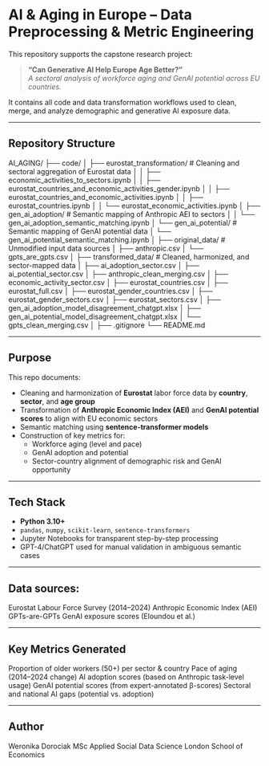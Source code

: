 # AI & Aging in Europe – Data Preprocessing & Metric Engineering

This repository supports the capstone research project:

> **“Can Generative AI Help Europe Age Better?”**  
> *A sectoral analysis of workforce aging and GenAI potential across EU countries.*

It contains all code and data transformation workflows used to clean, merge, and analyze demographic and generative AI exposure data.

---

## Repository Structure
AI_AGING/
├── code/
│ ├── eurostat_transformation/ # Cleaning and sectoral aggregation of Eurostat data
│ │ ├── economic_activities_to_sectors.ipynb
│ │ ├── eurostat_countries_and_economic_activities_gender.ipynb
│ │ ├── eurostat_countries_and_economic_activities.ipynb
│ │ ├── eurostat_countries.ipynb
│ │ └── eurostat_economic_activities.ipynb
│ ├── gen_ai_adoption/ # Semantic mapping of Anthropic AEI to sectors
│ │ └── gen_ai_adoption_semantic_matching.ipynb
│ └── gen_ai_potential/ # Semantic mapping of GenAI potential data
│ └── gen_ai_potential_semantic_matching.ipynb
│
├── original_data/ # Unmodified input data sources
│ ├── anthropic.csv
│ └── gpts_are_gpts.csv
│
├── transformed_data/ # Cleaned, harmonized, and sector-mapped data
│ ├── ai_adoption_sector.csv
│ ├── ai_potential_sector.csv
│ ├── anthropic_clean_merging.csv
│ ├── economic_activity_sector.csv
│ ├── eurostat_countries.csv
│ ├── eurostat_full.csv
│ ├── eurostat_gender_countries.csv
│ ├── eurostat_gender_sectors.csv
│ ├── eurostat_sectors.csv
│ ├── gen_ai_adoption_model_disagreement_chatgpt.xlsx
│ ├── gen_ai_potential_model_disagreement_chatgpt.xlsx
│ └── gpts_clean_merging.csv
│
├── .gitignore
└── README.md

---

## Purpose

This repo documents:

- Cleaning and harmonization of **Eurostat** labor force data by **country**, **sector**, and **age group**
- Transformation of **Anthropic Economic Index (AEI)** and **GenAI potential scores** to align with EU economic sectors
- Semantic matching using **sentence-transformer models**
- Construction of key metrics for:
  - Workforce aging (level and pace)
  - GenAI adoption and potential
  - Sector-country alignment of demographic risk and GenAI opportunity

---

## Tech Stack

- **Python 3.10+**
- `pandas`, `numpy`, `scikit-learn`, `sentence-transformers`
- Jupyter Notebooks for transparent step-by-step processing
- GPT-4/ChatGPT used for manual validation in ambiguous semantic cases

---

## Data sources:
Eurostat Labour Force Survey (2014–2024)
Anthropic Economic Index (AEI)
GPTs-are-GPTs GenAI exposure scores (Eloundou et al.)

---

## Key Metrics Generated
Proportion of older workers (50+) per sector & country
Pace of aging (2014–2024 change)
AI adoption scores (based on Anthropic task-level usage)
GenAI potential scores (from expert-annotated β-scores)
Sectoral and national AI gaps (potential vs. adoption)

---

## Author

Weronika Dorociak
MSc Applied Social Data Science
London School of Economics